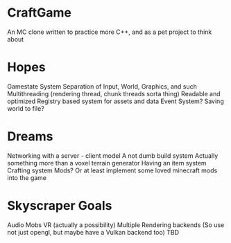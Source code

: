 # CraftGame
 An MC clone written to practice more C++, and as a pet project to think about

# Hopes
 Gamestate System
 Separation of Input, World, Graphics, and such
 Multithreading (rendering thread, chunk threads sorta thing)
 Readable and optimized
 Registry based system for assets and data
 Event System?
 Saving world to file?

# Dreams
 Networking with a server - client model
 A not dumb build system
 Actually something more than a voxel terrain generator
 Having an item system
 Crafting system
 Mods? Or at least implement some loved minecraft mods into the game

# Skyscraper Goals
 Audio
 Mobs
 VR (actually a possibility)
 Multiple Rendering backends (So use not just opengl, but maybe have a Vulkan backend too)
 TBD

